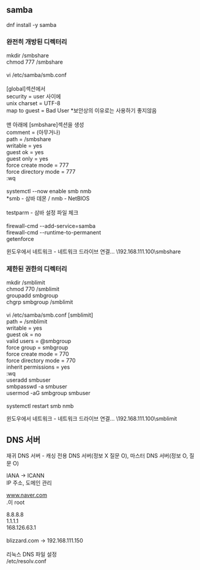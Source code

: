 ## samba

dnf install -y samba

### 완전히 개방된 디렉터리

mkdir /smbshare<br/>
chmod 777 /smbshare<br/>
<br/>
vi /etc/samba/smb.conf<br/>
<br/>
[global]섹션에서<br/>
security = user 사이에<br/>
unix charset = UTF-8 <br/>
map to guest = Bad User *보안상의 이유로는 사용하기 좋지않음<br/>
<br/>
맨 아래에 [smbshare]섹션을 생성<br/>
comment = (아무거나)<br/>
path = /smbshare<br/>
writable = yes<br/>
guest ok = yes<br/>
guest only = yes<br/>
force create mode = 777<br/>
force directory mode = 777<br/>
:wq<br/>
<br/>
systemctl --now enable smb nmb<br/>
*smb - 삼바 데몬 / nmb - NetBIOS<br/>
<br/>
testparm - 삼바 설정 파일 체크<br/>
<br/>
firewall-cmd --add-service=samba<br/>
firewall-cmd --runtime-to-permanent<br/>
getenforce<br/>

윈도우에서 네트워크 - 네트워크 드라이브 연결... \\192.168.111.100\smbshare

### 제한된 권한의 디렉터리

mkdir /smblimit<br/>
chmod 770 /smblimit<br/>
groupadd smbgroup<br/>
chgrp smbgroup /smblimit<br/>
<br/>
vi /etc/samba/smb.conf
[smblimit]<br/>
        path = /smblimit<br/>
        writable = yes<br/>
        guest ok = no<br/>
        valid users = @smbgroup<br/>
        force group = smbgroup<br/>
        force create mode = 770<br/>
        force directory mode = 770<br/>
        inherit permissions = yes<br/>
:wq
<br/>
useradd smbuser<br/>
smbpasswd -a smbuser<br/>
usermod -aG smbgroup smbuser<br/>
<br/>
systemctl restart smb nmb<br/>

윈도우에서 네트워크 - 네트워크 드라이브 연결... \\192.168.111.100\smblimit


## DNS 서버

재귀 DNS 서버 - 캐싱 전용 DNS 서버(정보 X 질문 O), 마스터 DNS 서버(정보 O, 질문 O)

IANA → ICANN<br/>
IP 주소, 도메인 관리<br/>

www.naver.com<br/>
.이 root<br/>

8.8.8.8<br/>
1.1.1.1<br/>
168.126.63.1<br/>
<br/>
blizzard.com → 192.168.111.150<br/>
<br/>
리눅스 DNS 파일 설정<br/>
/etc/resolv.conf<br/>










